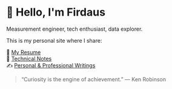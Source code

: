 # 👋 Hello, I'm Firdaus
Measurement engineer, tech enthusiast, data explorer.  


This is my personal site where I share:

📄 [My Resume](/resume)  
🧠 [Technical Notes](/notes/)  
✍️ [Personal & Professional Writings](/writings/)  

> “Curiosity is the engine of achievement.” — Ken Robinson
